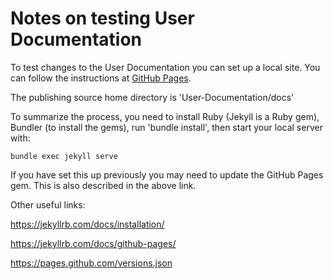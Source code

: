 # Notes on testing User Documentation 

To test changes to the User Documentation you can set up a local site. You can follow the instructions at [GitHub Pages](https://docs.github.com/en/pages/setting-up-a-github-pages-site-with-jekyll/testing-your-github-pages-site-locally-with-jekyll).

The publishing source home directory is 'User-Documentation/docs'

To summarize the process, you need to install Ruby (Jekyll is a Ruby gem), Bundler (to install the gems), run 'bundle install', then start your local server with:

```
bundle exec jekyll serve
```

If you have set this up previously you may need to update the GitHub Pages gem. This is also described in the above link.

Other useful links:

https://jekyllrb.com/docs/installation/ 

https://jekyllrb.com/docs/github-pages/

https://pages.github.com/versions.json
